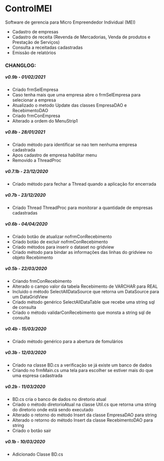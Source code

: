 # ControlMEI

Software de gerencia para Micro Empreendedor Individual (MEI)
- Cadastro de empresas
- Cadastro de receita (Revenda de Mercadorias, Venda de produtos e Prestação de Serviços)
- Consulta a receitadas cadastradas
- Emissão de relatórios

### CHANGLOG:

##### v0.9b - 01/02/2021
- Criado frmSelEmpresa
- Caso tenha mais que uma empresa abre o frmSelEmpresa para selecionar a empresa
- Atualizado o metodo Update das classes EmpresaDAO e RecebimentoDAO
- Criado frmConEmpresa
- Alterado a ordem do MenuStrip1


##### v0.8b - 28/01/2021
- Criado método para identificar se nao tem nenhuma empresa cadastrada
- Apos cadastro de empresa habilitar menu
- Removido a ThreadProc

##### v0.7.1b - 23/12/2020
- Criado método para fechar a Thread quando a aplicação for encerrada

##### v0.7b - 23/12/2020
- Criado Thread ThreadProc para monitorar a quantidade de empresas cadastradas

##### v0.6b - 04/04/2020
- Criado botão de atualizar nofrmConRecebimento
- Criado botão de excluir nofrmConRecebimento
- Criado métodos para inserir o dataset no gridview
- Criado método para bindar as informações das linhas do gridview no objeto Recebimento

##### v0.5b - 22/03/2020
- Criando frmConRecebimento
- Alterado o campo valor da tabela Recebimento de VARCHAR para REAL
- Incluido o método SelectAllDataSource que retorna um DataSource para um DataGridView
- Criado método genérico SelectAllDataTable que recebe uma string sql de consulta
- Criado o método validarConRecebimento que monsta a string sql de consulta

##### v0.4b - 15/03/2020
- Criado método genérico para a abertura de fomulários

##### v0.3b - 12/03/2020
- Criado na classe BD.cs a verificação se já existe um banco de dados
- Criando no frmMain.cs uma tela para escolher se estiver mais do que uma espresa cadastrada

##### v0.2b - 11/03/2020
- BD.cs cria o banco de dados no diretorio atual
- Criado o método diretorioAtual na classe Util.cs que retorna uma string do diretorio onde está sendo executado
- Alterado o retorno do método Insert da classe EmpresaDAO para string
- Alterado o retorno do método Insert da classe RecebimentoDAO para string
- Criado o botão sair

##### v0.1b - 10/03/2020
- Adicionado Classe BD.cs 